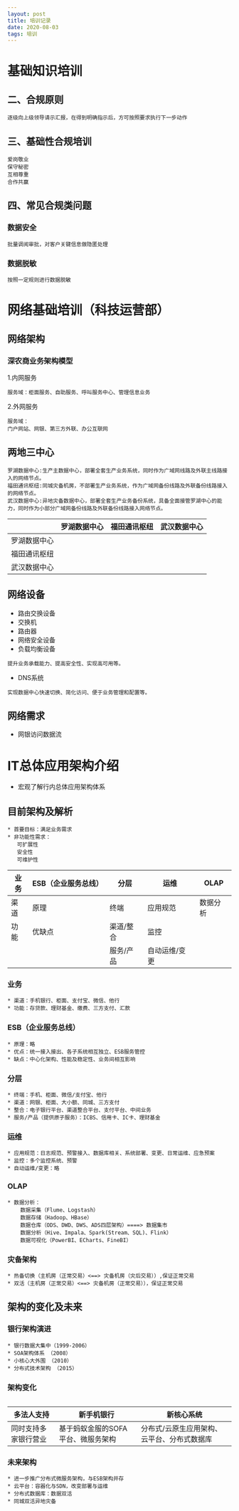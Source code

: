 ```yaml
---
layout: post
title: 培训记录
date: 2020-08-03
tags: 培训
---
```


# 基础知识培训
## 二、合规原则

```
逐级向上级领导请示汇报，在得到明确指示后，方可按照要求执行下一步动作
```

## 三、基础性合规培训
```
爱岗敬业
保守秘密
互相尊重
合作共赢
```
## 四、常见合规类问题
### 数据安全
```
批量调阅审批，对客户关键信息做隐匿处理
```

### 数据脱敏
```
按照一定规则进行数据脱敏
```



# 网络基础培训（科技运营部）

## 网络架构
### 深农商业务架构模型
1.内网服务
```
服务域：柜面服务、自助服务、呼叫服务中心、管理信息业务
```
2.外网服务
```
服务域：
门户网站、网银、第三方外联、办公互联网
```

## 两地三中心
```
罗湖数据中心:生产主数据中心，部署全套生产业务系统，同时作为广域网线路及外联主线路接入的网络节点。
福田通讯枢纽:同城灾备机房，不部署生产业务系统，作为广域网备份线路及外联备份线路接入的网络节点。
武汉数据中心:异地灾备数据中心，部署全套生产业务备份系统，具备全面接管罗湖中心的能力，同时作为小部分广域网备份线路及外联备份线路接入网络节点。
```

| | 罗湖数据中心 | 福田通讯枢纽 | 武汉数据中心 | 
| --- | --- | --- | --- |
| 罗湖数据中心 |          |          |          |
| 福田通讯枢纽 |          |          |          |
| 武汉数据中心 |          |          |          |

## 网络设备
* 路由交换设备
* 交换机
* 路由器
* 网络安全设备
* 负载均衡设备
```
提升业务承载能力、提高安全性、实现高可用等。
```
* DNS系统
```
实现数据中心快速切换、简化访问、便于业务管理和配置等。
```
## 网络需求
* 网银访问数据流

# IT总体应用架构介绍
* 宏观了解行内总体应用架构体系

## 目前架构及解析
```
* 首要目标：满足业务需求
* 非功能性需求：
   可扩展性
   安全性	
   可维护性
```

| 业务 | ESB（企业服务总线） | 分层 | 运维 | OLAP |
| --- | ---   | ---  | --- | --- |
| 渠道 |  原理  |  终端  |  应用规范 | 数据分析|
| 功能 |  优缺点 | 渠道/整合 | 监控  |        |
|     |        | 服务/产品  | 自动运维/变更 | |

### 业务
```
* 渠道：手机银行、柜面、支付宝、微信、他行 
* 功能：存贷款、理财基金、缴费、三方支付、汇款
```

### ESB（企业服务总线）
```
* 原理：略
* 优点：统一接入接出、各子系统相互独立、ESB服务管控
* 缺点：中心化架构、性能及稳定性、业务间相互影响
```

### 分层
```
* 终端：手机、柜面、微信/支付宝、他行
* 渠道：网银、柜面、大小额、同城、三方支付
* 整合：电子银行平台、渠道整合平台、支付平台、中间业务
* 服务/产品（提供原子服务）：ICBS、信用卡、IC卡、理财基金
```

### 运维
```
* 应用规范：日志规范、预警接入、数据库相关、系统部署、变更、日常运维、应急预案
* 监控：多个监控系统、预警
* 自动运维/变更：略
```

### OLAP 
```
* 数据分析：
    数据采集（Flume、Logstash）
    数据存储（Hadoop、HBase）
    数据仓库（ODS、DWD、DWS、ADS四层架构）====> 数据集市
    数据分析（Hive、Impala、Spark(Stream、SQL)、Flink）
    数据可视化（PowerBI、ECharts、FineBI）
```

### 灾备架构
```
* 热备切换（主机房（正常交易）<==> 灾备机房（灾后交易））,保证正常交易
* 双活（主机房（正常交易）<==> 灾备机房（正常交易）），保证正常交易
```
## 架构的变化及未来
### 银行架构演进
```
* 银行数据大集中（1999-2006）
* SOA架构体系 （2008）
* 小核心大外围 （2010）
* 分布式技术架构 （2015）
```

### 架构变化
```

```
| 多法人支持 | 新手机银行 | 新核心系统 |
| - | - | - | 
| 同时支持多家银行营业 | 基于蚂蚁金服的SOFA平台、微服务架构 | 分布式/云原生应用架构、云平台、分布式数据库 |

### 未来架构
```
* 进一步推广分布式微服务架构，与ESB架构并存
* 云平台：容器化与SDN，改变部署与运维
* 分布式数据库：数据双活
* 同城双活异地灾备
```
